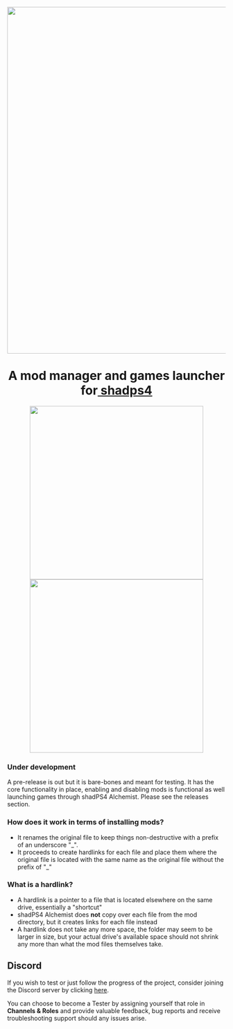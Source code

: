 <h1 align="center">
  <br>
  <a href="https://github.com/sindre-gangeskar/shadps4-mm"><img src="https://github.com/sindre-gangeskar/shadps4-mm/blob/main/.github/shadps4-alchemist.jpg" width="800"></a>
  <br>
  <span><br>
    <b>A mod manager and games launcher for</b><a href="https://github.com/shadps4-emu/shadPS4"> shadps4</a>
  </span>
 
  <br>
</h1>

<p align="center">
  <img src="https://github.com/sindre-gangeskar/shadps4-mm/blob/main/documents/screenshots/library.png" width="400">
  <img src="https://github.com/sindre-gangeskar/shadps4-mm/blob/main/documents/screenshots/game-settings.png" width="400">
</p>


### Under development
A pre-release is out but it is bare-bones and meant for testing. 
It has the core functionality in place, enabling and disabling mods is functional as well launching games through shadPS4 Alchemist. 
Please see the releases section. 

### How does it work in terms of installing mods? 
- It renames the original file to keep things non-destructive with a prefix of an underscore "_". 
- It proceeds to create hardlinks for each file and place them where the original file is located with the same name as the original file without the prefix of "_"

### What is a hardlink?
- A hardlink is a pointer to a file that is located elsewhere on the same drive, essentially a "shortcut"
- shadPS4 Alchemist does **not** copy over each file from the mod directory, but it creates links for each file instead
- A hardlink does not take any more space, the folder may seem to be larger in size, but your actual drive's available space should not shrink any more than what the mod files themselves take. 

## Discord
If you wish to test or just follow the progress of the project, consider joining the Discord server by 
clicking [here](https://discord.gg/XydC82W6u2).

You can choose to become a Tester by assigning yourself that role in **Channels & Roles** and provide valuable feedback, bug reports and receive troubleshooting support should any issues arise.


